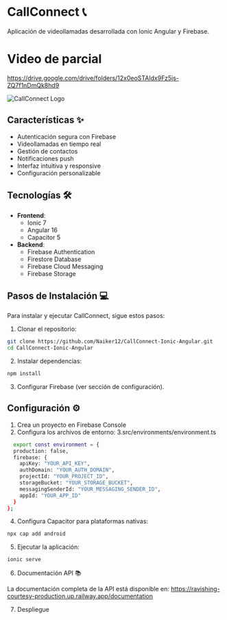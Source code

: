 # CallConnect 📞

Aplicación de videollamadas desarrollada con Ionic Angular y Firebase.

# Video de parcial 
https://drive.google.com/drive/folders/12x0eoSTAIdx9Fz5js-ZQ7f1nDmQk8hd9

![CallConnect Logo](https://ravishing-courtesy-production.up.railway.app/assets/logo.png)

## Características ✨

- Autenticación segura con Firebase
- Videollamadas en tiempo real
- Gestión de contactos
- Notificaciones push
- Interfaz intuitiva y responsive
- Configuración personalizable

## Tecnologías 🛠️

- **Frontend**: 
  - Ionic 7
  - Angular 16
  - Capacitor 5
- **Backend**:
  - Firebase Authentication
  - Firestore Database
  - Firebase Cloud Messaging
  - Firebase Storage

## Pasos de Instalación 💻

Para instalar y ejecutar CallConnect, sigue estos pasos:

1. Clonar el repositorio:
```bash
git clone https://github.com/Naiker12/CallConnect-Ionic-Angular.git
cd CallConnect-Ionic-Angular
```
2. Instalar dependencias:
```bash
npm install
```
3.  Configurar Firebase (ver sección de configuración).

## Configuración ⚙️

1. Crea un proyecto en Firebase Console
2. Configura los archivos de entorno:
3.src/environments/environment.ts

```bash
  export const environment = {
  production: false,
  firebase: {
    apiKey: "YOUR_API_KEY",
    authDomain: "YOUR_AUTH_DOMAIN",
    projectId: "YOUR_PROJECT_ID",
    storageBucket: "YOUR_STORAGE_BUCKET",
    messagingSenderId: "YOUR_MESSAGING_SENDER_ID",
    appId: "YOUR_APP_ID"
  }
};
```
4. Configura Capacitor para plataformas nativas:
```bash
npx cap add android
```

5. Ejecutar la aplicación:
```bash
ionic serve
```

6. Documentación API 📚
   
La documentación completa de la API está disponible en:
https://ravishing-courtesy-production.up.railway.app/documentation

7. Despliegue
